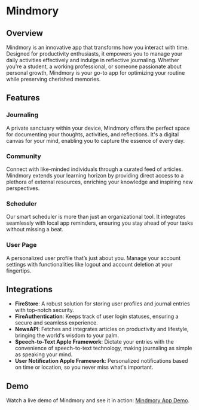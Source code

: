 # Mindmory

## Overview
Mindmory is an innovative app that transforms how you interact with time. Designed for productivity enthusiasts, it empowers you to manage your daily activities effectively and indulge in reflective journaling. Whether you're a student, a working professional, or someone passionate about personal growth, Mindmory is your go-to app for optimizing your routine while preserving cherished memories.

## Features
### Journaling
A private sanctuary within your device, Mindmory offers the perfect space for documenting your thoughts, activities, and reflections. It's a digital canvas for your mind, enabling you to capture the essence of every day.

### Community
Connect with like-minded individuals through a curated feed of articles. Mindmory extends your learning horizon by providing direct access to a plethora of external resources, enriching your knowledge and inspiring new perspectives.

### Scheduler
Our smart scheduler is more than just an organizational tool. It integrates seamlessly with local app reminders, ensuring you stay ahead of your tasks without missing a beat.

### User Page
A personalized user profile that’s just about you. Manage your account settings with functionalities like logout and account deletion at your fingertips.


## Integrations
- **FireStore**: A robust solution for storing user profiles and journal entries with top-notch security.
- **FireAuthentication**: Keeps track of user login statuses, ensuring a secure and seamless experience.
- **NewsAPI**: Fetches and integrates articles on productivity and lifestyle, bringing the world's wisdom to your palm.
- **Speech-to-Text Apple Framework**: Dictate your entries with the convenience of speech-to-text technology, making journaling as simple as speaking your mind.
- **User Notification Apple Framework**: Personalized notifications based on time or location, so you never miss what's important.

## Demo
Watch a live demo of Mindmory and see it in action: [Mindmory App Demo](https://youtu.be/8h8jGSNKUWg).
